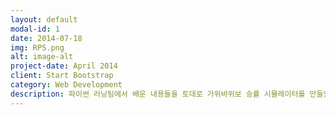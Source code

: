 ```yaml
---
layout: default
modal-id: 1
date: 2014-07-18
img: RPS.png
alt: image-alt
project-date: April 2014
client: Start Bootstrap
category: Web Development
description: 파이썬 러닝팀에서 배운 내용들을 토대로 가위바위보 승률 시뮬레이터를 만들었습니다. 유저와 가위바위보 봇의 대결에서 어떤 선택을 해야 승률이 더 높은지, 바위만 냈을 때 승률이 어떤지 등등을 분석할 수 있는 시뮬레이터입니다.
---
```

